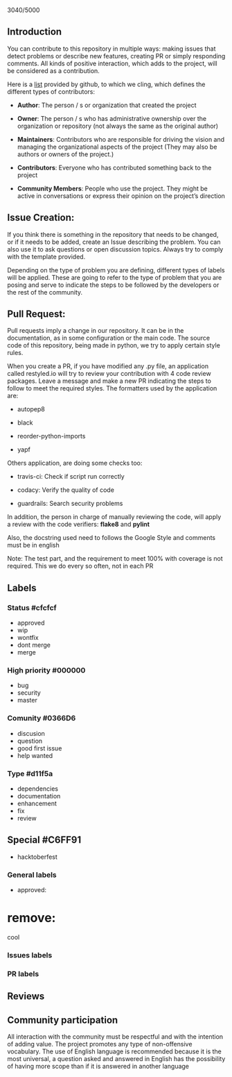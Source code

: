 
3040/5000
## Introduction

You can contribute to this repository in multiple ways: making issues that detect problems or describe new features, creating PR or simply responding comments.
All kinds of positive interaction, which adds to the project, will be considered as a contribution.

Here is a [list][1] provided by github, to which we cling, which defines the different types of contributors:

- **Author**: The person / s or organization that created the project

- **Owner**: The person / s who has administrative ownership over the organization or repository (not always the same as the original author)

 - **Maintainers**: Contributors who are responsible for driving the vision and managing the organizational aspects of the project (They may also be authors or owners of the project.)

 - **Contributors**: Everyone who has contributed something back to the project

 - **Community Members**: People who use the project. They might be active in conversations or express their opinion on the project’s direction

## Issue Creation:

If you think there is something in the repository that needs to be changed, or if it needs to be added, create an Issue describing the problem.
You can also use it to ask questions or open discussion topics.
Always try to comply with the template provided.

Depending on the type of problem you are defining, different types of labels will be applied. These are going to refer to the type of problem that you are posing and serve to indicate the steps to be followed by the developers or the rest of the community.

## Pull Request:

Pull requests imply a change in our repository. It can be in the documentation, as in some configuration or the main code. The source code of this repository, being made in python, we try to apply certain style rules.

When you create a PR, if you have modified any .py file, an application called restyled.io will try to review your contribution with 4 code review packages. Leave a message and make a new PR indicating the steps to follow to meet the required styles.
The formatters used by the application are:

- autopep8

- black

- reorder-python-imports

- yapf

Others application, are doing some checks too:

- travis-ci: Check if script run correctly

- codacy: Verify the quality of code

- guardrails: Search security problems

In addition, the person in charge of manually reviewing the code, will apply a review with the code verifiers: **flake8** and **pylint**

Also, the docstring used need to follows the Google Style and comments must be in english

Note: The test part, and the requirement to meet 100% with coverage is not required. This we do every so often, not in each PR

## Labels

### Status #cfcfcf

- approved
- wip
- wontfix
- dont merge
- merge

### High priority #000000

- bug
- security
- master

### Comunity #0366D6

- discusion
- question
- good first issue
- help wanted

### Type #d11f5a

- dependencies
- documentation
- enhancement
- fix
- review

## Special #C6FF91

- hacktoberfest

### General labels

- approved: 

# remove:
cool


### Issues labels

### PR labels

## Reviews

## Community participation

All interaction with the community must be respectful and with the intention of adding value. The project promotes any type of non-offensive vocabulary. The use of English language is recommended because it is the most universal, a question asked and answered in English has the possibility of having more scope than if it is answered in another language



[1]: https://opensource.guide/how-to-contribute/#anatomy-of-an-open-source-project
